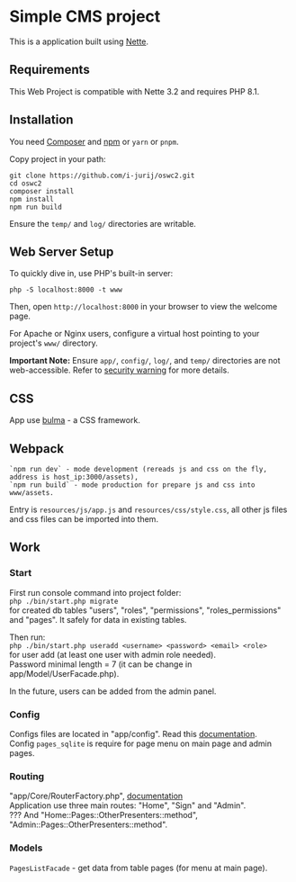 # Simple CMS project

This is a application built using [Nette](https://nette.org).

## Requirements

This Web Project is compatible with Nette 3.2 and requires PHP 8.1.  

## Installation

You need [Composer](https://getcomposer.org/) and [npm](https://nodejs.org/en/learn/getting-started/an-introduction-to-the-npm-package-manager) or `yarn` or `pnpm`.  

Copy project in your path:   

	git clone https://github.com/i-jurij/oswc2.git
	cd oswc2
	composer install
	npm install
	npm run build

Ensure the `temp/` and `log/` directories are writable.

## Web Server Setup

To quickly dive in, use PHP's built-in server:

	php -S localhost:8000 -t www

Then, open `http://localhost:8000` in your browser to view the welcome page.

For Apache or Nginx users, configure a virtual host pointing to your project's `www/` directory.

**Important Note:** Ensure `app/`, `config/`, `log/`, and `temp/` directories are not web-accessible.
Refer to [security warning](https://nette.org/security-warning) for more details.

## CSS 
App use [bulma](https://bulma.io/documentation/) - a CSS framework.  

## Webpack
    `npm run dev` - mode development (rereads js and css on the fly, address is host_ip:3000/assets),   
    `npm run build` - mode production for prepare js and css into www/assets.   

Entry is `resources/js/app.js` and `resources/css/style.css`, all other js files and css files can be imported into them.  

## Work
### Start
First run console command into project folder:  
```php ./bin/start.php migrate```  
for created db tables "users", "roles", "permissions", "roles_permissions" and "pages". 
It safely for data in existing tables.  

Then run:  
```php ./bin/start.php useradd <username> <password> <email> <role>```  
for user add (at least one user with admin role needed).  
Password minimal length = 7 (it can be change in app/Model/UserFacade.php).  

In the future, users can be added from the admin panel.  

### Config   
Configs files are located in "app/config". Read this [documentation](https://doc.nette.org/en/configuring).   
Config `pages_sqlite` is require for page menu on main page and admin pages.  

### Routing
"app/Core/RouterFactory.php", [documentation](https://doc.nette.org/en/application/routing)  
Application use three main routes: "Home", "Sign" and "Admin".   
??? And "Home::Pages::OtherPresenters::method", "Admin::Pages::OtherPresenters::method".   

### Models
`PagesListFacade` - get data from table pages (for menu at main page).   
